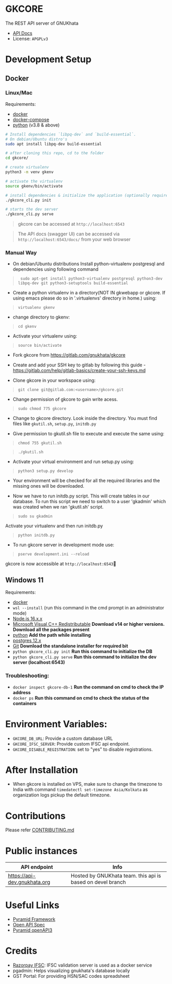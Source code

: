 # GKCORE

The REST API server of GNUKhata

- [API Docs](https://gnukhata.gitlab.io/gkcore/api-docs/)
- License: `APGPLv3`

# Development Setup

## Docker

### Linux/Mac

Requirements:

- [docker](https://www.docker.com/)
- [docker-compose](https://docs.docker.com/compose/)
- [python](https://www.python.org/) (v3.8 & above)

```sh
# Install dependencies `libpq-dev` and `build-essential`.
# On debian/Ubuntu distro's
sudo apt install libpq-dev build-essential

# after cloning this repo, cd to the folder
cd gkcore/

# create virtualenv
python3 -m venv gkenv

# activate the virtualenv
source gkenv/bin/activate

# install dependencies & initialize the application (optionally requires sudo)
./gkcore_cli.py init

# starts the dev server
./gkcore_cli.py serve
```

> gkcore can be accessed at `http://localhost:6543`

> The API docs (swagger UI) can be accessed via `http://localhost:6543/docs/` from your web browser

### Manual Way

- On debian/Ubuntu distributions Install python-virtualenv postgresql and dependencies using following command

> ` sudo apt-get install python3-virtualenv postgresql python3-dev libpq-dev git python3-setuptools build-essential`

- Create a python virtualenv in a directory(NOT IN gkwebapp or gkcore. If using emacs please do so in '.virtualenvs' directory in home.) using:

> `virtualenv gkenv `

- change directory to gkenv:

> `cd gkenv`

- Activate your virtualenv using:

> `source bin/activate`

- Fork gkcore from https://gitlab.com/gnukhata/gkcore

- Create and add your SSH key to gitlab by following this guide - https://gitlab.com/help/gitlab-basics/create-your-ssh-keys.md

- Clone gkcore in your workspace using:

> `git clone git@gitlab.com:<username>/gkcore.git`

- Change permission of gkcore to gain write acess.

> `sudo chmod 775 gkcore`

- Change to gkcore directory. Look inside the directory. You must find files like `gkutil.sh`, `setup.py`, `initdb.py`

- Give permission to gkutil.sh file to execute and execute the same using:

> `chmod 755 gkutil.sh`

> `./gkutil.sh`

- Activate your virtual environment and run setup.py using:

> `python3 setup.py develop`

- Your environment will be checked for all the required libraries and the missing ones will be downloaded.

- Now we have to run initdb.py script. This will create tables in our database. To run this script we need to switch to a user 'gkadmin' which was created when we ran 'gkutil.sh' script.

> `sudo su gkadmin`

Activate your virtualenv and then run initdb.py

> `python initdb.py`

- To run gkcore server in development mode use:

> `pserve development.ini --reload`

gkcore is now accessible at `http://localhost:6543`🎉

## Windows 11

Requirements:

- [docker](https://www.docker.com/)
- `wsl --install` (run this command in the cmd prompt in an administrator mode)
- [Node.js 16.x.x](https://nodejs.org/download/release/v16.20.0/node-v16.20.0-x64.msi)
- [Microsoft Visual C++ Redistributable](https://learn.microsoft.com/en-us/cpp/windows/latest-supported-vc-redist?view=msvc-170)
  **Download v14 or higher versions. Download all the packages present**
- [python](https://www.python.org/downloads/) **Add the path while installing**
- [postgres 12.x](https://www.enterprisedb.com/downloads/postgres-postgresql-downloads)
- [Git](https://git-scm.com/download/win) **Download the standalone installer for required bit**
- `python gkcore_cli.py init` **Run this command to initialize the DB**
- `python gkcore_cli.py serve` **Run this command to initialize the dev server (localhost:6543)**

### Troubleshooting:

- `docker inspect gkcore-db-1` **Run the command on cmd to check the IP address**
- `docker ps` **Run this command on cmd to check the status of the containers**

# Environment Variables:

- `GKCORE_DB_URL`: Provide a custom database URL
- `GKCORE_IFSC_SERVER`: Provide custom IFSC api endpoint.
- `GKCORE_DISABLE_REGISTRATION`: set to "yes" to disable registrations.

# After Installation

- When gkcore is installed on VPS, make sure to change the timezone to India with command `timedatectl set-timezone Asia/Kolkata` as organization logs pickup the default timezone.

# Contributions

Please refer [CONTRIBUTING.md](./CONTRIBUTING.md)

# Public instances

| API endpoint                 | Info                                                       |
| ---------------------------- | ---------------------------------------------------------- |
| https://api-dev.gnukhata.org | Hosted by GNUKhata team. this api is based on devel branch |

# Useful Links

- [Pyramid Framework](https://trypyramid.com/)
- [Open API Spec](https://swagger.io/docs/specification/about/)
- [Pyramid openAPI3](https://github.com/Pylons/pyramid_openapi3)

# Credits

- [Razorpay IFSC](https://github.com/razorpay/ifsc): IFSC validation server is used as a docker service
- pgadmin: Helps visualizing gnukhata's database locally
- GST Portal: For providing HSN/SAC codes spreadsheet
